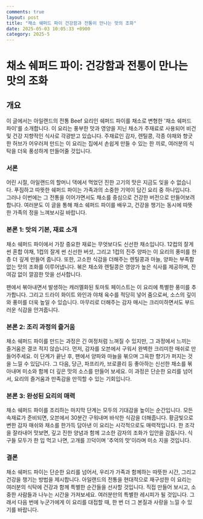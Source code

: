 ```yaml
---
comments: true
layout: post
title: "채소 쉐퍼드 파이 건강함과 전통이 만나는 맛의 조화"
date: 2025-05-03 10:05:33 +0900
category: 2025-5
---
```


# 채소 쉐퍼드 파이: 건강함과 전통이 만나는 맛의 조화
## 개요
이 글에서는 아일랜드의 전통 Beef 요리인 쉐퍼드 파이를 채소로 변형한 '채소 쉐퍼드 파이'를 소개합니다. 이 요리는 풍부한 맛과 영양을 지닌 채소가 주재료로 사용되어 비건 및 건강 지향적인 식사로 각광받고 있습니다. 주재료인 감자, 렌틸콩, 각종 야채와 향긋한 허브가 어우러져 만드는 이 요리는 집에서 손쉽게 만들 수 있는 한 끼로, 여러분의 식탁을 더욱 풍성하게 만들어줄 것입니다.

### 서론
어린 시절, 아일랜드의 할머니 댁에서 먹었던 진한 고기의 맛은 지금도 잊을 수 없습니다. 푸짐하고 따뜻한 쉐퍼드 파이는 가족과의 소중한 기억이 담긴 요리 중 하나입니다. 그러나 이번에는 그 전통을 이어가면서도 채소를 중심으로 건강한 버전으로 만들어보려 합니다. 여러분도 이 글을 통해 채소 쉐퍼드 파이를 배우고, 건강을 챙기는 동시에 따뜻한 가족의 정을 느껴보시길 바랍니다.

### 본론 1: 맛의 기본, 재료 소개
채소 쉐퍼드 파이에서 가장 중요한 재료는 무엇보다도 신선한 채소입니다. 12컵의 잘게 썬 혼합 야채, 1컵의 잘게 썬 신선한 버섯, 그리고 1컵의 진주 양파는 이 요리의 풍미를 한층 더 깊게 만들어 줍니다. 또한, 고소한 식감을 더해주는 렌틸콩과 마늘, 양파는 부족함 없는 맛의 조화를 이루어냅니다. 볶은 채소와 렌틸콩은 영양가 높은 식사를 제공하며, 잔여감 없이 깔끔한 맛을 선사합니다.

팬에서 볶아내면서 발생하는 캐러멜화된 토마토 페이스트는 이 요리에 특별한 풍미를 추가합니다. 그리고 드라이 화이트 와인과 야채 육수를 적당히 넣어 줌으로써, 소스의 깊이와 풍미를 더욱 높일 수 있습니다. 마무리로 더해주는 감자 매시는 크리미하면서도 부드러운 식감을 안겨줍니다.

### 본론 2: 조리 과정의 즐거움
채소 쉐퍼드 파이를 만드는 과정은 긴 여정처럼 느껴질 수 있지만, 그 과정에서 느끼는 즐거움은 결코 적지 않습니다. 먼저, 감자를 오븐에서 구워서 완벽한 크리미한 매쉬로 만들어주세요. 이 단계가 끝난 후, 팬에서 양파와 마늘을 볶으며 그윽한 향기가 퍼지는 것을 느낄 수 있답니다. 그 다음, 당근, 파프리카, 브로콜리 등 좋아하는 신선한 채소를 볶아내며 미소와 함께 더 깊은 맛의 소스를 만들어 보세요. 이 과정은 단순한 요리를 넘어서, 요리의 즐거움과 만족감을 만끽할 수 있는 기회입니다.

### 본론 3: 완성된 요리의 매력
채소 쉐퍼드 파이를 조리하는 마지막 단계는 모두의 기대감을 높이는 순간입니다. 모든 속재료가 준비되면, 오븐에서 30분간 구워내며 바삭한 식감을 더해줍니다. 황금빛으로 변한 감자 매쉬와 채소를 한가득 담아낸 이 요리는 시각적으로도 매력적입니다. 한 조각을 잘라내어 맛보면, 깊고 진한 양념과 함께 고소한 감자의 조화가 입안을 감돕니다. 식구들 모두가 한 입 먹고 나면, 고개를 끄덕이며 '추억의 맛'이라며 미소 지을 것입니다.

### 결론
채소 쉐퍼드 파이는 단순한 요리를 넘어서, 우리가 가족과 함께하는 따뜻한 시간, 그리고 건강을 챙기는 방법을 제시합니다. 아일랜드의 전통을 현대적으로 재구성한 이 요리는 여러분의 식탁에 건강과 함께 특별한 순간들을 선사할 것입니다. 직접 만들어 보시고, 소중한 사람들과 나누는 시간을 가져보세요. 여러분만의 특별한 레시피가 될 것입니다. 그래서 다음 번에 누군가에게 이 요리를 대접할 때, 한 번 더 그 본질과 사랑을 느낄 수 있기를 바랍니다.